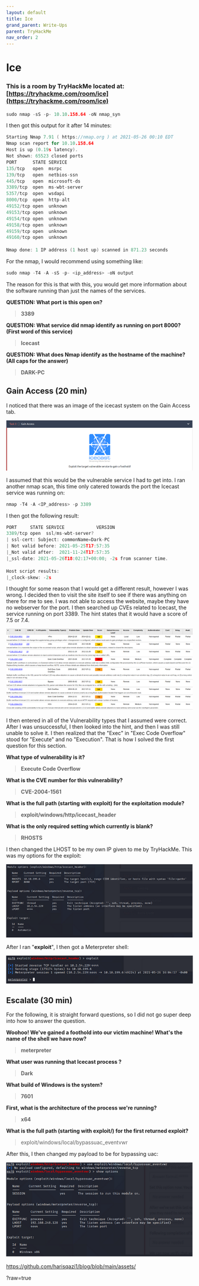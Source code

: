```yaml
---
layout: default
title: Ice
grand_parent: Write-Ups
parent: TryHackMe
nav_order: 2
---
```


# Ice

### This is a room by TryHackMe located at: [https://tryhackme.com/room/ice](https://tryhackme.com/room/ice)


```c
sudo nmap -sS -p- 10.10.158.64 -oN nmap_syn
```

I then got this output for it after 14 minutes:

```c
Starting Nmap 7.91 ( https://nmap.org ) at 2021-05-26 00:10 EDT
Nmap scan report for 10.10.158.64
Host is up (0.19s latency).
Not shown: 65523 closed ports
PORT      STATE SERVICE
135/tcp   open  msrpc
139/tcp   open  netbios-ssn
445/tcp   open  microsoft-ds
3389/tcp  open  ms-wbt-server
5357/tcp  open  wsdapi
8000/tcp  open  http-alt
49152/tcp open  unknown
49153/tcp open  unknown
49154/tcp open  unknown
49158/tcp open  unknown
49159/tcp open  unknown
49160/tcp open  unknown

Nmap done: 1 IP address (1 host up) scanned in 871.23 seconds
```

For the nmap, I would recommend using something like:

```c
sudo nmap -T4 -A -sS -p- <ip_address> -oN output
```

The reason for this is that with this, you would get more information about the software running than just the names of the services.

**QUESTION: What port is this open on?**

> **3389**

**QUESTION: What service did nmap identify as running on port 8000? (First word of this service)**

> **Icecast**

**QUESTION: What does Nmap identify as the hostname of the machine? (All caps for the answer)**

> **DARK-PC**

## **Gain Access (20 min)**

I noticed that there was an image of the icecast system on the Gain Access tab.

![](https://github.com/harisqazi1/blog/blob/main/assets/Pasted%20image%2020210615193738.png?raw=true)

I assumed that this would be the vulnerable service I had to get into. I ran another nmap scan, this time only catered towards the port the Icecast service was running on:

```c
nmap -T4 -A <IP_address> -p 3389
```

I then got the following result:

```c
PORT     STATE SERVICE            VERSION
3389/tcp open  ssl/ms-wbt-server?
| ssl-cert: Subject: commonName=Dark-PC
| Not valid before: 2021-05-25T17:57:35
|_Not valid after:  2021-11-24T17:57:35
|_ssl-date: 2021-05-26T18:02:17+00:00; -2s from scanner time.

Host script results:
|_clock-skew: -2s
```

I thought for some reason that I would get a different result, however I was wrong. I decided then to visit the site itself to see if there was anything on there for me to see. I was not able to access the website, maybe they have no webserver for the port. I then searched up CVEs related to Icecast, the service running on port 3389. The hint states that it would have a score of 7.5 or 7.4.

![](https://github.com/harisqazi1/blog/blob/main/assets/Pasted%20image%2020210615193929.png?raw=true)

I then entered in all of the Vulnerability types that I assumed were correct. After I was unsuccessful, I then looked into the hint, and then I was still unable to solve it. I then realized that the "Exec" in "Exec Code Overflow" stood for "Execute" and no "Execution". That is how I solved the first question for this section.

**What type of vulnerability is it?**

> **Execute Code Overflow**

**What is the CVE number for this vulnerability?**

> **CVE-2004-1561**

**What is the full path (starting with exploit) for the exploitation module?**

> **exploit/windows/http/icecast_header**

**What is the only required setting which currently is blank?**

> **RHOSTS**

I then changed the LHOST to be my own IP given to me by TryHackMe. This was my options for the exploit:

![](https://github.com/harisqazi1/blog/blob/main/assets/Pasted%20image%2020210615194032.png?raw=true)

After I ran "**exploit**", I then got a Meterpreter shell:

![](https://github.com/harisqazi1/blog/blob/main/assets/Pasted%20image%2020210615194109.png?raw=true)

## Escalate (30 min)

For the following, it is straight forward questions, so I did not go super deep into how to answer the question.

**Woohoo! We've gained a foothold into our victim machine! What's the name of the shell we have now?**

> **meterpreter**

**What user was running that Icecast process ?**

> **Dark**

**What build of Windows is the system?**

> **7601**

**First, what is the architecture of the process we're running?**

> **x64**

**What is the full path (starting with exploit/) for the first returned exploit?**

> exploit/windows/local/bypassuac_eventvwr

After this, I then changed my payload to be for bypassing uac:

![](https://github.com/harisqazi1/blog/blob/main/assets/Pasted%20image%2020210615194214.png?raw=true)


https://github.com/harisqazi1/blog/blob/main/assets/

?raw=true